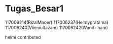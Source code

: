 Tugas_Besar1
============

117006214(RizalMnoer)  117006237(Helmypratama) 117006240(Viiemultazam) 117006242(Wandiilham)

helmi contributed
